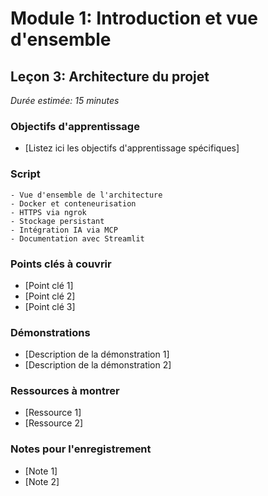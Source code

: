 # Module 1: Introduction et vue d'ensemble
## Leçon 3: Architecture du projet

*Durée estimée: 15 minutes*

### Objectifs d'apprentissage
- [Listez ici les objectifs d'apprentissage spécifiques]

### Script

```
- Vue d'ensemble de l'architecture
- Docker et conteneurisation
- HTTPS via ngrok
- Stockage persistant
- Intégration IA via MCP
- Documentation avec Streamlit
```

### Points clés à couvrir
- [Point clé 1]
- [Point clé 2]
- [Point clé 3]

### Démonstrations
- [Description de la démonstration 1]
- [Description de la démonstration 2]

### Ressources à montrer
- [Ressource 1]
- [Ressource 2]

### Notes pour l'enregistrement
- [Note 1]
- [Note 2]
